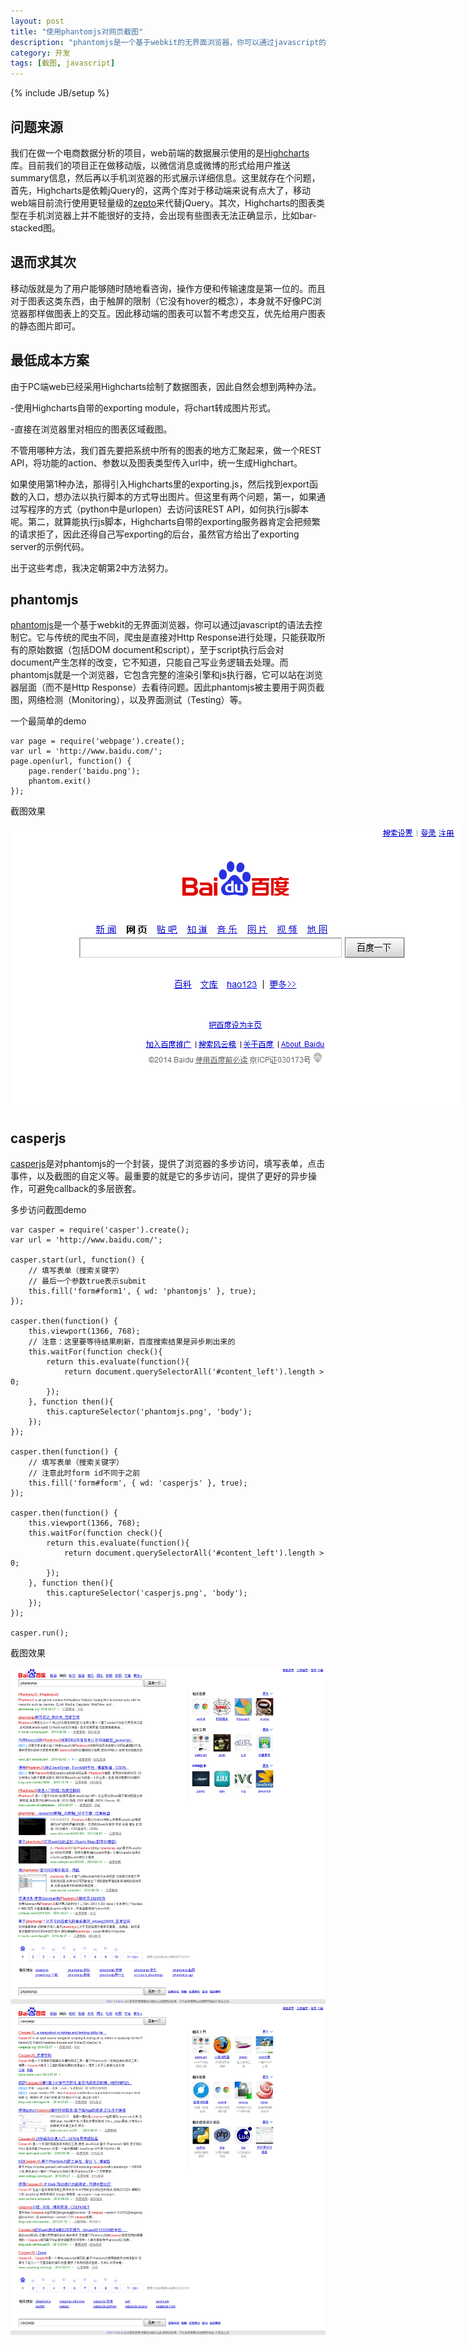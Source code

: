 ```yaml
---
layout: post
title: "使用phantomjs对网页截图"
description: "phantomjs是一个基于webkit的无界面浏览器，你可以通过javascript的语法去控制它。它与传统的爬虫不同，爬虫是直接对Http Response进行处理，只能获取所有的原始数据（包括DOM document和script），至于script执行后会对document产生怎样的改变，它不知道，只能自己写业务逻辑去处理。而phantomjs就是一个浏览器，它包含完整的渲染引擎和js执行器，它可以站在浏览器层面（而不是Http Response）去看待问题。因此phantomjs被主要用于网页截图，网络检测（Monitoring），以及界面测试（Testing）等。"
category: 开发
tags: [截图, javascript]
---
```

{% include JB/setup %}


问题来源
---------
我们在做一个电商数据分析的项目，web前端的数据展示使用的是[Highcharts](http://www.highcharts.com/)库。目前我们的项目正在做移动版，以微信消息或微博的形式给用户推送summary信息，然后再以手机浏览器的形式展示详细信息。这里就存在个问题，首先，Highcharts是依赖jQuery的，这两个库对于移动端来说有点大了，移动web端目前流行使用更轻量级的[zepto](http://zeptojs.com/)来代替jQuery。其次，Highcharts的图表类型在手机浏览器上并不能很好的支持，会出现有些图表无法正确显示，比如bar-stacked图。



退而求其次
-----------
移动版就是为了用户能够随时随地看咨询，操作方便和传输速度是第一位的。而且对于图表这类东西，由于触屏的限制（它没有hover的概念），本身就不好像PC浏览器那样做图表上的交互。因此移动端的图表可以暂不考虑交互，优先给用户图表的静态图片即可。



最低成本方案
-------------
由于PC端web已经采用Highcharts绘制了数据图表，因此自然会想到两种办法。

-使用Highcharts自带的exporting module，将chart转成图片形式。

-直接在浏览器里对相应的图表区域截图。

不管用哪种方法，我们首先要把系统中所有的图表的地方汇聚起来，做一个REST API，将功能的action、参数以及图表类型传入url中，统一生成Highchart。

如果使用第1种办法，那得引入Highcharts里的exporting.js，然后找到export函数的入口，想办法以执行脚本的方式导出图片。但这里有两个问题，第一，如果通过写程序的方式（python中是urlopen）去访问该REST API，如何执行js脚本呢。第二，就算能执行js脚本，Highcharts自带的exporting服务器肯定会把频繁的请求拒了，因此还得自己写exporting的后台，虽然官方给出了exporting server的示例代码。

出于这些考虑，我决定朝第2中方法努力。



phantomjs
----------
[phantomjs](http://phantomjs.org/)是一个基于webkit的无界面浏览器，你可以通过javascript的语法去控制它。它与传统的爬虫不同，爬虫是直接对Http Response进行处理，只能获取所有的原始数据（包括DOM document和script），至于script执行后会对document产生怎样的改变，它不知道，只能自己写业务逻辑去处理。而phantomjs就是一个浏览器，它包含完整的渲染引擎和js执行器，它可以站在浏览器层面（而不是Http Response）去看待问题。因此phantomjs被主要用于网页截图，网络检测（Monitoring），以及界面测试（Testing）等。

一个最简单的demo

    var page = require('webpage').create();
    var url = 'http://www.baidu.com/';
    page.open(url, function() {
        page.render('baidu.png');
        phantom.exit()
    });

截图效果

<img src="/assets/photos/20140612_01.png" style="max-width:720px;">



casperjs
---------
[casperjs](http://casperjs.org/)是对phantomjs的一个封装，提供了浏览器的多步访问，填写表单，点击事件，以及截图的自定义等。最重要的就是它的多步访问，提供了更好的异步操作，可避免callback的多层嵌套。

多步访问截图demo

    var casper = require('casper').create();
    var url = 'http://www.baidu.com/';

    casper.start(url, function() {
        // 填写表单（搜索关键字）
        // 最后一个参数true表示submit
        this.fill('form#form1', { wd: 'phantomjs' }, true);
    });

    casper.then(function() {
        this.viewport(1366, 768);
        // 注意：这里要等待结果刷新，百度搜索结果是异步刷出来的
        this.waitFor(function check(){
            return this.evaluate(function(){
                return document.querySelectorAll('#content_left').length > 0;
            });
        }, function then(){
            this.captureSelector('phantomjs.png', 'body');
        });
    });

    casper.then(function() {
        // 填写表单（搜索关键字）
        // 注意此时form id不同于之前
        this.fill('form#form', { wd: 'casperjs' }, true);
    });

    casper.then(function() {
        this.viewport(1366, 768);
        this.waitFor(function check(){
            return this.evaluate(function(){
                return document.querySelectorAll('#content_left').length > 0;
            });
        }, function then(){
            this.captureSelector('casperjs.png', 'body');
        });
    });

    casper.run();

截图效果

<img src="/assets/photos/20140612_02.png">
<img src="/assets/photos/20140612_03.png">

